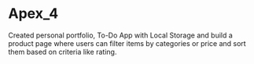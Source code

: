 # Apex_4
Created personal portfolio, To-Do App with Local Storage and  build a product page where users can filter items by categories or  price and sort them based on criteria like rating.
